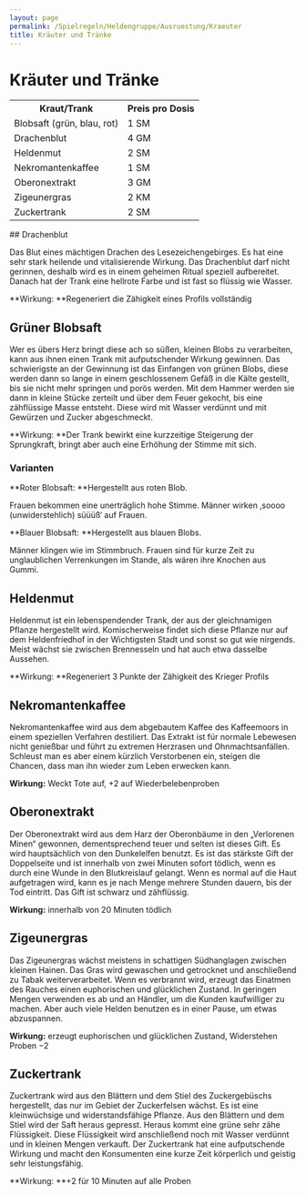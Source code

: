 ```yaml
---
layout: page
permalink: /Spielregeln/Heldengruppe/Ausruestung/Kraeuter
title: Kräuter und Tränke
---
```


# Kräuter und Tränke

<table>
<tbody>
<tr></tr>
<tr><th>Kraut/Trank</th><th>Preis pro Dosis</th></tr>
<tr><td>Blobsaft (grün, blau, rot)</td><td>1 SM</td></tr>
<tr><td>Drachenblut</td><td>4 GM</td></tr>
<tr><td>Heldenmut</td><td>2 SM</td></tr>
<tr><td>Nekromantenkaffee</td><td>1 SM</td></tr>
<tr><td>Oberonextrakt</td><td>3 GM</td></tr>
<tr><td>Zigeunergras</td><td>2 KM</td></tr>
<tr><td>Zuckertrank</td><td>2 SM</td></tr>
</tbody>
</table>
## Drachenblut

Das Blut eines mächtigen Drachen des Lesezeichengebirges. Es hat eine sehr stark heilende und vitalisierende Wirkung. Das Drachenblut darf nicht gerinnen, deshalb wird es in einem geheimen Ritual speziell aufbereitet. Danach hat der Trank eine hellrote Farbe und ist fast so flüssig wie Wasser.

**Wirkung: **Regeneriert die Zähigkeit eines Profils vollständig

## Grüner Blobsaft

Wer es übers Herz bringt diese ach so süßen, kleinen Blobs zu verarbeiten, kann aus ihnen einen Trank mit aufputschender Wirkung gewinnen. Das schwierigste an der Gewinnung ist das Einfangen von grünen Blobs, diese werden dann so lange in einem geschlossenem Gefäß in die Kälte gestellt, bis sie nicht mehr springen und porös werden. Mit dem Hammer werden sie dann in kleine Stücke zerteilt und über dem Feuer gekocht, bis eine zähflüssige Masse entsteht. Diese wird mit Wasser verdünnt und mit Gewürzen und Zucker abgeschmeckt.

**Wirkung: **Der Trank bewirkt eine kurzzeitige Steigerung der Sprungkraft, bringt aber auch eine Erhöhung der Stimme mit sich.

### Varianten

**Roter Blobsaft: **Hergestellt aus roten Blob.

Frauen bekommen eine unerträglich hohe Stimme. Männer wirken &sbquo;soooo (unwiderstehlich) süüüß&lsquo; auf Frauen.

**Blauer Blobsaft: **Hergestellt aus blauen Blobs.

Männer klingen wie im Stimmbruch. Frauen sind für kurze Zeit zu unglaublichen Verrenkungen im Stande, als wären ihre Knochen aus Gummi.

## Heldenmut

Heldenmut ist ein lebenspendender Trank, der aus der gleichnamigen Pflanze hergestellt wird. Komischerweise findet sich diese Pflanze nur auf dem Heldenfriedhof in der Wichtigsten Stadt und sonst so gut wie nirgends. Meist wächst sie zwischen Brennesseln und hat auch etwa dasselbe Aussehen.

**Wirkung: **Regeneriert 3 Punkte der Zähigkeit des Krieger Profils

## Nekromantenkaffee

Nekromantenkaffee wird aus dem abgebautem Kaffee des Kaffeemoors in einem speziellen Verfahren destiliert. Das Extrakt ist für normale Lebewesen nicht genießbar und führt zu extremen Herzrasen und Ohnmachtsanfällen. Schleust man es aber einem kürzlich Verstorbenen ein, steigen die Chancen, dass man ihn wieder zum Leben erwecken kann.

**Wirkung:** Weckt Tote auf, +2 auf Wiederbelebenproben

## Oberonextrakt

Der Oberonextrakt wird aus dem Harz der Oberonbäume in den &bdquo;Verlorenen Minen&ldquo; gewonnen, dementsprechend teuer und selten ist dieses Gift. Es wird hauptsächlich von den Dunkelelfen benutzt. Es ist das stärkste Gift der Doppelseite und ist innerhalb von zwei Minuten sofort tödlich, wenn es durch eine Wunde in den Blutkreislauf gelangt. Wenn es normal auf die Haut aufgetragen wird, kann es je nach Menge mehrere Stunden dauern, bis der Tod eintritt. Das Gift ist schwarz und zähflüssig.

**Wirkung:** innerhalb von 20 Minuten tödlich

## Zigeunergras

Das Zigeunergras wächst meistens in schattigen Südhanglagen zwischen kleinen Hainen. Das Gras wird gewaschen und getrocknet und anschließend zu Tabak weiterverarbeitet. Wenn es verbrannt wird, erzeugt das Einatmen des Rauches einen euphorischen und glücklichen Zustand. In geringen Mengen verwenden es ab und an Händler, um die Kunden kaufwilliger zu machen. Aber auch viele Helden benutzen es in einer Pause, um etwas abzuspannen.

**Wirkung:** erzeugt euphorischen und glücklichen Zustand, Widerstehen Proben &minus;2

## Zuckertrank

Zuckertrank wird aus den Blättern und dem Stiel des Zuckergebüschs hergestellt, das nur im Gebiet der Zuckerfelsen wächst. Es ist eine kleinwüchsige und widerstandsfähige Pflanze. Aus den Blättern und dem Stiel wird der Saft heraus gepresst. Heraus kommt eine grüne sehr zähe Flüssigkeit. Diese Flüssigkeit wird anschließend noch mit Wasser verdünnt und in kleinen Mengen verkauft. Der Zuckertrank hat eine aufputschende Wirkung und macht den Konsumenten eine kurze Zeit körperlich und geistig sehr leistungsfähig.

**Wirkung: **+2 für 10 Minuten auf alle Proben

